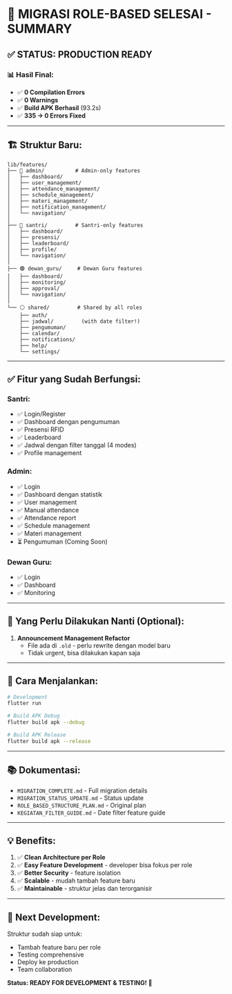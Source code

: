 # 🎉 MIGRASI ROLE-BASED SELESAI - SUMMARY

## ✅ STATUS: PRODUCTION READY

### 📊 Hasil Final:

- ✅ **0 Compilation Errors**
- ✅ **0 Warnings**
- ✅ **Build APK Berhasil** (93.2s)
- ✅ **335 → 0 Errors Fixed**

---

## 🏗️ Struktur Baru:

```
lib/features/
├── 🔴 admin/          # Admin-only features
│   ├── dashboard/
│   ├── user_management/
│   ├── attendance_management/
│   ├── schedule_management/
│   ├── materi_management/
│   ├── notification_management/
│   └── navigation/
│
├── 🔵 santri/         # Santri-only features
│   ├── dashboard/
│   ├── presensi/
│   ├── leaderboard/
│   ├── profile/
│   └── navigation/
│
├── 🟢 dewan_guru/     # Dewan Guru features
│   ├── dashboard/
│   ├── monitoring/
│   ├── approval/
│   └── navigation/
│
└── ⚪ shared/         # Shared by all roles
    ├── auth/
    ├── jadwal/         (with date filter!)
    ├── pengumuman/
    ├── calendar/
    ├── notifications/
    ├── help/
    └── settings/
```

---

## ✅ Fitur yang Sudah Berfungsi:

### Santri:

- ✅ Login/Register
- ✅ Dashboard dengan pengumuman
- ✅ Presensi RFID
- ✅ Leaderboard
- ✅ Jadwal dengan filter tanggal (4 modes)
- ✅ Profile management

### Admin:

- ✅ Login
- ✅ Dashboard dengan statistik
- ✅ User management
- ✅ Manual attendance
- ✅ Attendance report
- ✅ Schedule management
- ✅ Materi management
- ⏳ Pengumuman (Coming Soon)

### Dewan Guru:

- ✅ Login
- ✅ Dashboard
- ✅ Monitoring

---

## 📝 Yang Perlu Dilakukan Nanti (Optional):

1. **Announcement Management Refactor**
   - File ada di `.old` - perlu rewrite dengan model baru
   - Tidak urgent, bisa dilakukan kapan saja

---

## 🚀 Cara Menjalankan:

```bash
# Development
flutter run

# Build APK Debug
flutter build apk --debug

# Build APK Release
flutter build apk --release
```

---

## 📚 Dokumentasi:

- `MIGRATION_COMPLETE.md` - Full migration details
- `MIGRATION_STATUS_UPDATE.md` - Status update
- `ROLE_BASED_STRUCTURE_PLAN.md` - Original plan
- `KEGIATAN_FILTER_GUIDE.md` - Date filter feature guide

---

## 💡 Benefits:

1. ✅ **Clean Architecture per Role**
2. ✅ **Easy Feature Development** - developer bisa fokus per role
3. ✅ **Better Security** - feature isolation
4. ✅ **Scalable** - mudah tambah feature baru
5. ✅ **Maintainable** - struktur jelas dan terorganisir

---

## 🎯 Next Development:

Struktur sudah siap untuk:

- Tambah feature baru per role
- Testing comprehensive
- Deploy ke production
- Team collaboration

**Status: READY FOR DEVELOPMENT & TESTING! 🚀**
